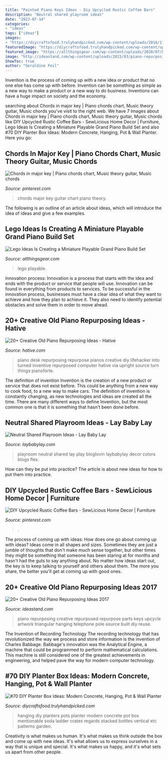 ```yaml
---
title: "Painted Piano Keys Ideas - Diy Upcycled Rustic Coffee Bars"
description: "Neutral shared playroom ideas"
date: "2023-07-14"
categories:
- "ideas"
tags: ["ideas"]
images:
- "https://diycraftsfood.trulyhandpicked.com/wp-content/uploads/2016/11/DIY-Wall-planters-and-hanging-pots-9.jpg"
featuredImage: "https://diycraftsfood.trulyhandpicked.com/wp-content/uploads/2016/11/DIY-Wall-planters-and-hanging-pots-9.jpg"
featured_image: "https://allthingsgear.com/wp-content/uploads/2020/07/Lego-Mini-Grand-Piano-Build.png"
image: "http://ideastand.com/wp-content/uploads/2015/03/piano-repurposing-ideas/11-creative-old-piano-repurposing-ideas.jpg"
ShowToc: true
author: "Geraldine Feil"
---
```



Invention is the process of coming up with a new idea or product that no one else has come up with before. Invention can be something as simple as a new way to make a product or a new way to do business. Inventions can have a huge impact on society and the economy.

	

		
searching about Chords in major key | Piano chords chart, Music theory guitar, Music chords you've visit to the right web. We have 7 Images about Chords in major key | Piano chords chart, Music theory guitar, Music chords like DIY Upcycled Rustic Coffee Bars - SewLicious Home Decor | Furniture, Lego Ideas Is Creating a Miniature Playable Grand Piano Build Set and also #70 DIY Planter Box Ideas: Modern Concrete, Hanging, Pot &amp; Wall Planter. Here you go:
		
    
## Chords In Major Key | Piano Chords Chart, Music Theory Guitar, Music Chords

<img loading=lazy src="https://i.pinimg.com/736x/1f/24/0f/1f240f64638e4cd0e047ec5aaa3324b5.jpg" onerror="this.onerror=null;this.src='https://tse4.mm.bing.net/th?id=OIP.RRIsKRz_NKq7JZH2ztOCQAHaJ6&amp;pid=15.1';" alt="Chords in major key | Piano chords chart, Music theory guitar, Music chords">

_Source: pinterest.com_

>chords major key guitar chart piano theory. 

	

The following is an outline of an article about ideas, which will introduce the idea of ideas and give a few examples.

    
## Lego Ideas Is Creating A Miniature Playable Grand Piano Build Set

<img loading=lazy src="https://allthingsgear.com/wp-content/uploads/2020/07/Lego-Mini-Grand-Piano-Build.png" onerror="this.onerror=null;this.src='https://tse2.mm.bing.net/th?id=OIP.vnT4WoFZa74MkFrmc5KxUQHaEK&amp;pid=15.1';" alt="Lego Ideas Is Creating a Miniature Playable Grand Piano Build Set">

_Source: allthingsgear.com_

>lego playable. 

	

Innovation process:
Innovation is a process that starts with the idea and ends with the product or service that people will use. Innovation can be found in everything from products to services. To be successful in the innovation process, businesses must have a clear idea of what they want to achieve and how they plan to achieve it. They also need to identify potential obstacles and solve them in order to move ahead.

    
## 20+ Creative Old Piano Repurposing Ideas - Hative

<img loading=lazy src="http://hative.com/wp-content/uploads/2015/03/piano-repurposing-ideas/5-creative-old-piano-repurposing-ideas.jpg" onerror="this.onerror=null;this.src='https://tse4.mm.bing.net/th?id=OIP.9kfD6CYDlxfWoanQSXrgLAHaEK&amp;pid=15.1';" alt="20+ Creative Old Piano Repurposing Ideas - Hative">

_Source: hative.com_

>piano desk repurposing repurpose pianos creative diy lifehacker into turned inventive repurposed computer hative via upright source turn things pianoforte. 

	

The definition of invention
Invention is the creation of a new product or service that does not exist before. This could be anything from a new way to cook food, to a new way to make cars. The definition of invention is constantly changing, as new technologies and ideas are created all the time. There are many different ways to define Invention, but the most common one is that it is something that hasn't been done before.

    
## Neutral Shared Playroom Ideas - Lay Baby Lay

<img loading=lazy src="https://res.cloudinary.com/laybabylay/image/upload/q_90,w_1200/molly_s_playroom_byevh8.jpg" onerror="this.onerror=null;this.src='https://tse3.mm.bing.net/th?id=OIP.CPlHqfkqCNNShTrQrApN8gHaLH&amp;pid=15.1';" alt="Neutral Shared Playroom Ideas - Lay Baby Lay">

_Source: laybabylay.com_

>playroom neutral shared lay play bloglovin laybabylay decor colors blogs flex. 

	

How can they be put into practice?
The article is about new ideas for how to put them into practice.

    
## DIY Upcycled Rustic Coffee Bars - SewLicious Home Decor | Furniture

<img loading=lazy src="https://i.pinimg.com/736x/d6/09/ca/d609ca467c0d361e708bb8c78397c018.jpg" onerror="this.onerror=null;this.src='https://tse4.mm.bing.net/th?id=OIP.Izw3lHarMgkifLJCljK3HQHaJ4&amp;pid=15.1';" alt="DIY Upcycled Rustic Coffee Bars - SewLicious Home Decor | Furniture">

_Source: pinterest.com_

>. 

	

The process of coming up with ideas: How does one go about coming up with ideas?
Ideas come in all shapes and sizes. Sometimes they are just a jumble of thoughts that don't make much sense together, but other times they might be something that someone has been staring at for months and hasn't had the guts to say anything about. 
No matter how ideas start out, the key is to keep talking to yourself and others about them. The more you share, the better you'll get at coming up with good ones.

    
## 20+ Creative Old Piano Repurposing Ideas 2017

<img loading=lazy src="http://ideastand.com/wp-content/uploads/2015/03/piano-repurposing-ideas/11-creative-old-piano-repurposing-ideas.jpg" onerror="this.onerror=null;this.src='https://tse1.mm.bing.net/th?id=OIP.mAqNnoQlo4OU2jQxl7SVZwHaJ4&amp;pid=15.1';" alt="20+ Creative Old Piano Repurposing Ideas 2017">

_Source: ideastand.com_

>piano repurposing creative repurposed repurpose parts keys upcycle artwork triangular hanging telephone pole source built diy reuse. 

	

The Invention of Recording Technology
The recording technology that has revolutionized the way we process and store information is the invention of Charles Babbage. Babbage's innovation was the Analytical Engine, a machine that could be programmed to perform mathematical calculations. This machine is still considered one of the greatest achievements in engineering, and helped pave the way for modern computer technology.

    
## #70 DIY Planter Box Ideas: Modern Concrete, Hanging, Pot &amp; Wall Planter

<img loading=lazy src="https://diycraftsfood.trulyhandpicked.com/wp-content/uploads/2016/11/DIY-Wall-planters-and-hanging-pots-9.jpg" onerror="this.onerror=null;this.src='https://tse4.mm.bing.net/th?id=OIP.P03To2zLbasTnzB6BVl9GgHaLD&amp;pid=15.1';" alt="#70 DIY Planter Box Ideas: Modern Concrete, Hanging, Pot &amp; Wall Planter">

_Source: diycraftsfood.trulyhandpicked.com_

>hanging diy planters pots planter modern concrete pot box mentionable soda ladder crates regards stacked bottles vertical etc patterns garden. 

	

Creativity is what makes us human. It's what makes us think outside the box and come up with new ideas. It's what allows us to express ourselves in a way that is unique and special. It's what makes us happy, and it's what sets us apart from other people.

